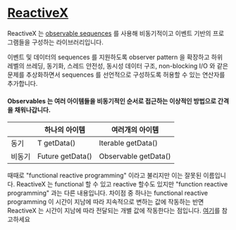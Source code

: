 # [ReactiveX](http://reactivex.io/intro.html)

ReactiveX 는 [observable sequences](https://en.wikipedia.org/wiki/Observer_pattern) 를 사용해 비동기적이고 이벤트 기반의 프로그램들을 구성하는 라이브러리입니다.

이벤트 및 데이터의 sequences 를 지원하도록 observer pattern 을 확장하고 하위 레벨의 쓰레딩, 동기화, 스레드 안전성, 동시성 데이터 구조,
non-blocking I/O 와 같은 문제를 추상화하면서 sequences 를 선언적으로 구성하도록 허용할 수 있는 연산자를 추가합니다.

#### Observables 는 여러 아이템들을 비동기적인 순서로 접근하는 이상적인 방법으로 간격을 채워나갑니다.
||하나의 아이템|여러개의 아이템|
|---|---|---|
|동기|T getData()|Iterable<T> getData()|
|비동기|Future<T> getData()|Observable<T> getData()|

때때로 "functional reactive programming" 이라고 불리지만 이는 잘못된 이름입니다.
ReactiveX 는 functional 할 수 있고 reactive 할수도 있지만 "function reactive programming" 과는 다른 내용입니다.
차이점 중 하나는 functional reactive programming 이 시간이 지남에 따라 지속적으로 변하는 값에 작동하는 반면 ReactiveX 는
시간이 지남에 따라 전달되는 개별 값에 작동한다는 점입니다. [여기](https://github.com/conal/talk-2015-essence-and-origins-of-frp)를 참고하세요
